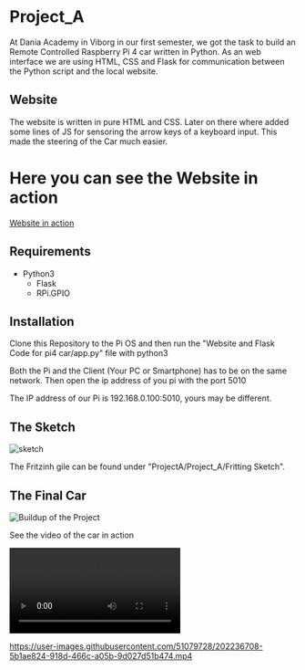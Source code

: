 # Project_A

At Dania Academy in Viborg in our first semester, we got the task to build an Remote Controlled Raspberry Pi 4 car written in Python. As an web interface we are using HTML, CSS and Flask for communication between the Python script and the local website.


## Website
The website is written in pure HTML and CSS. Later on there where added some lines of JS for sensoring the arrow keys of a keyboard input. This made the steering of the Car much easier.

# Here you can see the Website in action
[Website in action](https://user-images.githubusercontent.com/51079728/202233095-d1b5ca0f-2faa-41ab-8dbe-ed0bbab45a75.mp4)

## Requirements

- Python3
    - Flask
    - RPi.GPIO

## Installation
Clone this Repository to the Pi OS and then run the "Website and Flask Code for pi4 car/app.py" file with python3

Both the Pi and the Client (Your PC or Smartphone) has to be on the same network. Then open the ip address of you pi with the port 5010

The IP address of our Pi is 192.168.0.100:5010, yours may be different.

## The Sketch
![sketch](https://user-images.githubusercontent.com/51079728/202237153-ed5260bf-ad94-4137-9edc-cd23194dc6cd.png)

The Fritzinh gile can be found under "ProjectA/Project_A/Fritting Sketch".

## The Final Car

![Buildup of the Project](https://user-images.githubusercontent.com/51079728/202236475-c35d9fb7-5456-4a1f-863c-c394a733beb4.jpg)

See the video of the car in action

![Car in action](https://user-images.githubusercontent.com/51079728/202236708-5b1ae824-918d-466c-a05b-9d027d51b474.mp4)

https://user-images.githubusercontent.com/51079728/202236708-5b1ae824-918d-466c-a05b-9d027d51b474.mp4
